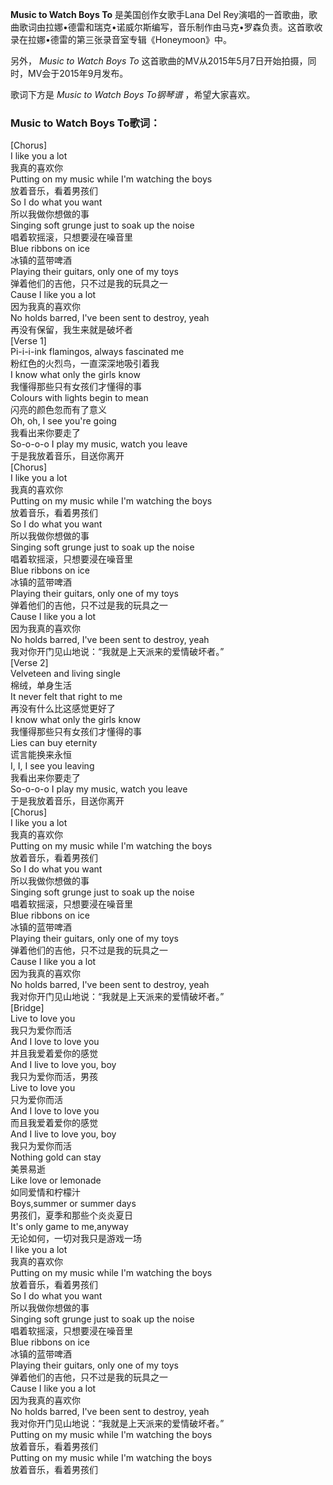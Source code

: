 

**Music to Watch Boys To** 是美国创作女歌手Lana Del
Rey演唱的一首歌曲，歌曲歌词由拉娜•德雷和瑞克•诺威尔斯编写，音乐制作由马克•罗森负责。这首歌收录在拉娜•德雷的第三张录音室专辑《Honeymoon》中。

另外， _Music to Watch Boys To_ 这首歌曲的MV从2015年5月7日开始拍摄，同时，MV会于2015年9月发布。

歌词下方是 _Music to Watch Boys To钢琴谱_ ，希望大家喜欢。

### Music to Watch Boys To歌词：

[Chorus]  
I like you a lot  
我真的喜欢你  
Putting on my music while I'm watching the boys  
放着音乐，看着男孩们  
So I do what you want  
所以我做你想做的事  
Singing soft grunge just to soak up the noise  
唱着软摇滚，只想要浸在噪音里  
Blue ribbons on ice  
冰镇的蓝带啤酒  
Playing their guitars, only one of my toys  
弹着他们的吉他，只不过是我的玩具之一  
Cause I like you a lot  
因为我真的喜欢你  
No holds barred, I've been sent to destroy, yeah  
再没有保留，我生来就是破坏者  
[Verse 1]  
Pi-i-i-ink flamingos, always fascinated me  
粉红色的火烈鸟，一直深深地吸引着我  
I know what only the girls know  
我懂得那些只有女孩们才懂得的事  
Colours with lights begin to mean  
闪亮的颜色忽而有了意义  
Oh, oh, I see you're going  
我看出来你要走了  
So-o-o-o I play my music, watch you leave  
于是我放着音乐，目送你离开  
[Chorus]  
I like you a lot  
我真的喜欢你  
Putting on my music while I'm watching the boys  
放着音乐，看着男孩们  
So I do what you want  
所以我做你想做的事  
Singing soft grunge just to soak up the noise  
唱着软摇滚，只想要浸在噪音里  
Blue ribbons on ice  
冰镇的蓝带啤酒  
Playing their guitars, only one of my toys  
弹着他们的吉他，只不过是我的玩具之一  
Cause I like you a lot  
因为我真的喜欢你  
No holds barred, I've been sent to destroy, yeah  
我对你开门见山地说：“我就是上天派来的爱情破坏者。”  
[Verse 2]  
Velveteen and living single  
棉绒，单身生活  
It never felt that right to me  
再没有什么比这感觉更好了  
I know what only the girls know  
我懂得那些只有女孩们才懂得的事  
Lies can buy eternity  
谎言能换来永恒  
I, I, I see you leaving  
我看出来你要走了  
So-o-o-o I play my music, watch you leave  
于是我放着音乐，目送你离开  
[Chorus]  
I like you a lot  
我真的喜欢你  
Putting on my music while I'm watching the boys  
放着音乐，看着男孩们  
So I do what you want  
所以我做你想做的事  
Singing soft grunge just to soak up the noise  
唱着软摇滚，只想要浸在噪音里  
Blue ribbons on ice  
冰镇的蓝带啤酒  
Playing their guitars, only one of my toys  
弹着他们的吉他，只不过是我的玩具之一  
Cause I like you a lot  
因为我真的喜欢你  
No holds barred, I've been sent to destroy, yeah  
我对你开门见山地说：“我就是上天派来的爱情破坏者。”  
[Bridge]  
Live to love you  
我只为爱你而活  
And I love to love you  
并且我爱着爱你的感觉  
And I live to love you, boy  
我只为爱你而活，男孩  
Live to love you  
只为爱你而活  
And I love to love you  
而且我爱着爱你的感觉  
And I live to love you, boy  
我只为爱你而活  
Nothing gold can stay  
美景易逝  
Like love or lemonade  
如同爱情和柠檬汁  
Boys,summer or summer days  
男孩们，夏季和那些个炎炎夏日  
It's only game to me,anyway  
无论如何，一切对我只是游戏一场  
I like you a lot  
我真的喜欢你  
Putting on my music while I'm watching the boys  
放着音乐，看着男孩们  
So I do what you want  
所以我做你想做的事  
Singing soft grunge just to soak up the noise  
唱着软摇滚，只想要浸在噪音里  
Blue ribbons on ice  
冰镇的蓝带啤酒  
Playing their guitars, only one of my toys  
弹着他们的吉他，只不过是我的玩具之一  
Cause I like you a lot  
因为我真的喜欢你  
No holds barred, I've been sent to destroy, yeah  
我对你开门见山地说：“我就是上天派来的爱情破坏者。”  
Putting on my music while I'm watching the boys  
放着音乐，看着男孩们  
Putting on my music while I'm watching the boys  
放着音乐，看着男孩们

